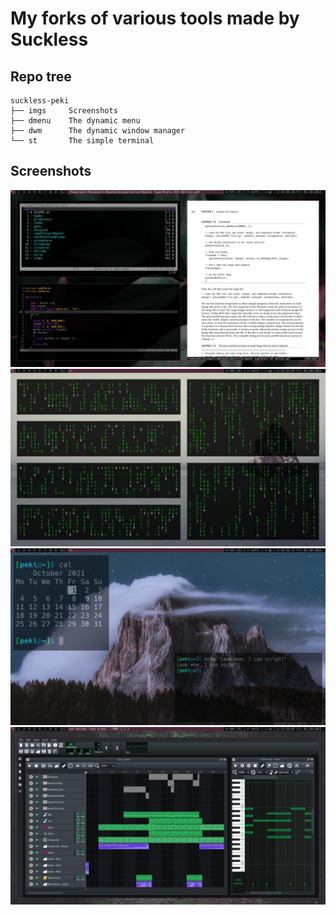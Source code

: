 
# My forks of various tools made by Suckless

## Repo tree

```
suckless-peki
├── imgs     Screenshots
├── dmenu    The dynamic menu
├── dwm      The dynamic window manager
└── st       The simple terminal
```

## Screenshots
![ex1](./imgs/ex1.jpg)
![ex2](./imgs/ex2.jpg)
![ex3](./imgs/ex3.jpg)
![ex4](./imgs/ex4.jpg)

